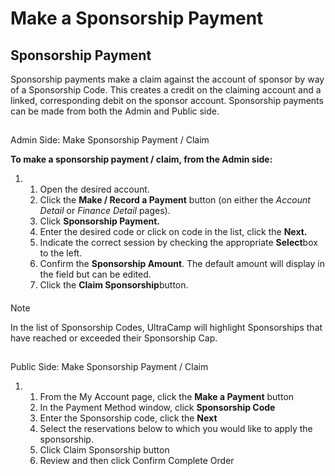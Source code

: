 # Make a Sponsorship Payment
## Sponsorship Payment


Sponsorship payments make a claim against the account of sponsor by way of a Sponsorship Code. This creates a credit on the claiming account and a linked, corresponding debit on the sponsor account. Sponsorship payments can be made from both the Admin and Public side.


## 
Admin Side: Make Sponsorship Payment / Claim


**To make a sponsorship payment / claim, from the Admin side:**


1. 1. Open the desired account.
	2. Click the **Make / Record a Payment** button (on either the *Account Detail* or *Finance Detail* pages).
	3. Click **Sponsorship Payment.**
	4. Enter the desired code or click on code in the list, click the **Next.**
	5. Indicate the correct session by checking the appropriate **Select**box to the left.
	6. Confirm the **Sponsorship Amount**. The default amount will display in the field but can be edited.
	7. Click the **Claim Sponsorship**button.


  
  




#### 
 Note


In the list of Sponsorship Codes, UltraCamp will highlight Sponsorships that have reached or exceeded their Sponsorship Cap.



## 
Public Side: Make Sponsorship Payment / Claim


1. 1. From the My Account page, click the **Make a Payment** button
	2. In the Payment Method window, click **Sponsorship Code**
	3. Enter the Sponsorship code, click the **Next**
	4. Select the reservations below to which you would like to apply the sponsorship.
	5. Click Claim Sponsorship button
	6. Review and then click Confirm Complete Order




